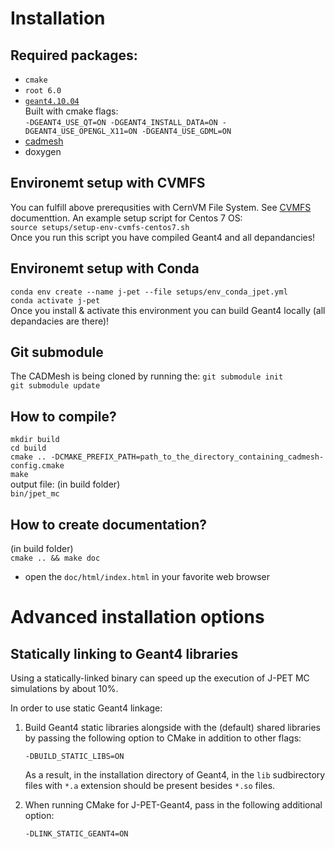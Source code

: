 # Installation

## Required packages:  
* `cmake`  
* `root 6.0`  
* [`geant4.10.04`](https://github.com/Geant4/geant4)  
 Built with cmake flags:  
 `-DGEANT4_USE_QT=ON -DGEANT4_INSTALL_DATA=ON -DGEANT4_USE_OPENGL_X11=ON -DGEANT4_USE_GDML=ON`  
* [cadmesh](https://github.com/christopherpoole/CADMesh)
* doxygen

## Environemt setup with CVMFS
You can fulfill above prerequsities with CernVM File System. See [CVMFS](https://cvmfs.readthedocs.io/en/stable/cpt-quickstart.html) documenttion. An example setup script for Centos 7 OS:  
`source setups/setup-env-cvmfs-centos7.sh`  
Once you run this script you have compiled Geant4 and all depandancies!

## Environemt setup with Conda
`conda env create --name j-pet --file setups/env_conda_jpet.yml`  
`conda activate j-pet`   
Once you install & activate this environment you can build Geant4 locally (all depandacies are there)!

## Git submodule
The CADMesh is being cloned by running the:
`git submodule init`  
`git submodule update`

## How to compile?
`mkdir build`  
`cd build`  
`cmake .. -DCMAKE_PREFIX_PATH=path_to_the_directory_containing_cadmesh-config.cmake`  
`make`  
output file: (in build folder)  
`bin/jpet_mc`  

## How to create documentation?
(in build folder)  
`cmake .. && make doc`  
- open the `doc/html/index.html` in your favorite web browser  

# Advanced installation options

## Statically linking to Geant4 libraries
Using a statically-linked binary can speed up the execution of J-PET MC simulations by about 10%.

In order to use static Geant4 linkage:

1. Build Geant4 static libraries alongside with the (default) shared
libraries by passing the following option to CMake in  addition to other flags:
    ```
    -DBUILD_STATIC_LIBS=ON
    ```

    As a result, in the installation directory of Geant4, in the `lib` sudbirectory
    files with `*.a` extension should be present besides `*.so` files.

2. When running CMake for J-PET-Geant4, pass in the following additional option:

    ```
    -DLINK_STATIC_GEANT4=ON
    ```
